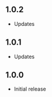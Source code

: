 <!-- https://developers.home-assistant.io/docs/add-ons/presentation#keeping-a-changelog -->
## 1.0.2

- Updates

## 1.0.1

- Updates

## 1.0.0

- Initial release
